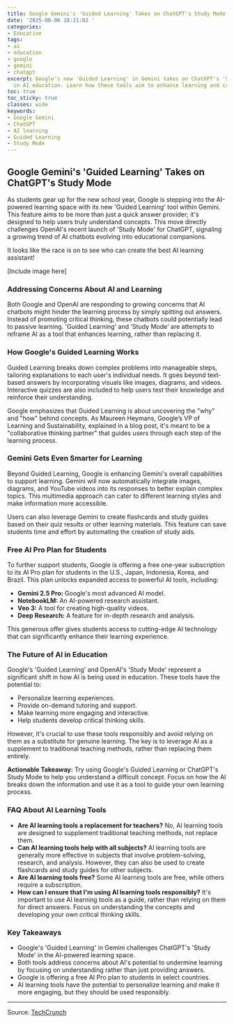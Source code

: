 ```yaml
---
title: Google Gemini's 'Guided Learning' Takes on ChatGPT's Study Mode
date: '2025-08-06 18:21:02 '
categories:
- Education
tags:
- ai
- education
- google
- gemini
- chatgpt
excerpt: Google's new 'Guided Learning' in Gemini takes on ChatGPT's 'Study Mode'
  in AI education. Learn how these tools aim to enhance learning and critical thinking.
toc: true
toc_sticky: true
classes: wide
keywords:
- Google Gemini
- ChatGPT
- AI learning
- Guided Learning
- Study Mode
---
```


## Google Gemini's 'Guided Learning' Takes on ChatGPT's Study Mode

As students gear up for the new school year, Google is stepping into the AI-powered learning space with its new 'Guided Learning' tool within Gemini. This feature aims to be more than just a quick answer provider; it's designed to help users truly understand concepts. This move directly challenges OpenAI's recent launch of 'Study Mode' for ChatGPT, signaling a growing trend of AI chatbots evolving into educational companions. 

It looks like the race is on to see who can create the best AI learning assistant! 

[Include image here]

### Addressing Concerns About AI and Learning

Both Google and OpenAI are responding to growing concerns that AI chatbots might hinder the learning process by simply spitting out answers. Instead of promoting critical thinking, these chatbots could potentially lead to passive learning. 'Guided Learning' and 'Study Mode' are attempts to reframe AI as a tool that enhances learning, rather than replacing it.

### How Google's Guided Learning Works

Guided Learning breaks down complex problems into manageable steps, tailoring explanations to each user's individual needs. It goes beyond text-based answers by incorporating visuals like images, diagrams, and videos. Interactive quizzes are also included to help users test their knowledge and reinforce their understanding.

Google emphasizes that Guided Learning is about uncovering the "why" and "how" behind concepts. As Maureen Heymans, Google’s VP of Learning and Sustainability, explained in a blog post, it's meant to be a "collaborative thinking partner" that guides users through each step of the learning process.

### Gemini Gets Even Smarter for Learning

Beyond Guided Learning, Google is enhancing Gemini's overall capabilities to support learning. Gemini will now automatically integrate images, diagrams, and YouTube videos into its responses to better explain complex topics. This multimedia approach can cater to different learning styles and make information more accessible.

Users can also leverage Gemini to create flashcards and study guides based on their quiz results or other learning materials. This feature can save students time and effort by automating the creation of study aids.

### Free AI Pro Plan for Students

To further support students, Google is offering a free one-year subscription to its AI Pro plan for students in the U.S., Japan, Indonesia, Korea, and Brazil. This plan unlocks expanded access to powerful AI tools, including:

*   **Gemini 2.5 Pro:** Google's most advanced AI model.
*   **NotebookLM:** An AI-powered research assistant.
*   **Veo 3:** A tool for creating high-quality videos.
*   **Deep Research:** A feature for in-depth research and analysis.

This generous offer gives students access to cutting-edge AI technology that can significantly enhance their learning experience.

### The Future of AI in Education

Google's 'Guided Learning' and OpenAI's 'Study Mode' represent a significant shift in how AI is being used in education. These tools have the potential to:

*   Personalize learning experiences.
*   Provide on-demand tutoring and support.
*   Make learning more engaging and interactive.
*   Help students develop critical thinking skills.

However, it's crucial to use these tools responsibly and avoid relying on them as a substitute for genuine learning. The key is to leverage AI as a supplement to traditional teaching methods, rather than replacing them entirely. 

**Actionable Takeaway:** Try using Google's Guided Learning or ChatGPT's Study Mode to help you understand a difficult concept. Focus on how the AI breaks down the information and use it as a tool to guide your own learning process.

### FAQ About AI Learning Tools

*   **Are AI learning tools a replacement for teachers?** No, AI learning tools are designed to supplement traditional teaching methods, not replace them. 
*   **Can AI learning tools help with all subjects?** AI learning tools are generally more effective in subjects that involve problem-solving, research, and analysis. However, they can also be used to create flashcards and study guides for other subjects.
*   **Are AI learning tools free?** Some AI learning tools are free, while others require a subscription.
*   **How can I ensure that I'm using AI learning tools responsibly?** It's important to use AI learning tools as a guide, rather than relying on them for direct answers. Focus on understanding the concepts and developing your own critical thinking skills.

### Key Takeaways

*   Google's 'Guided Learning' in Gemini challenges ChatGPT's 'Study Mode' in the AI-powered learning space.
*   Both tools address concerns about AI's potential to undermine learning by focusing on understanding rather than just providing answers.
*   Google is offering a free AI Pro plan to students in select countries.
*   AI learning tools have the potential to personalize learning and make it more engaging, but they should be used responsibly.

---

Source: [TechCrunch](https://techcrunch.com/2025/08/06/google-takes-on-chatgpts-study-mode-with-new-guided-learning-tool-in-gemini/)